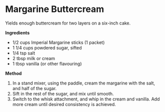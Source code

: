 # Margarine Buttercream

Yields enough buttercream for two layers on a six-inch cake.

**Ingredients**

* 1/2 cups Imperial Margarine sticks (1 packet) 
* 1 1/4 cups powdered sugar, sifted
* 1/4 tsp salt
* 2 tbsp milk or cream
* 1 tbsp vanilla (or other flavouring)

**Method**

1. In a stand mixer, using the paddle, cream the margarine with the salt, and half of the sugar.
2. Sift in the rest of the sugar, and mix until smooth.
4. Switch to the whisk attachment, and whip in the cream and vanilla. Add more cream until desired consistency is achieved.

